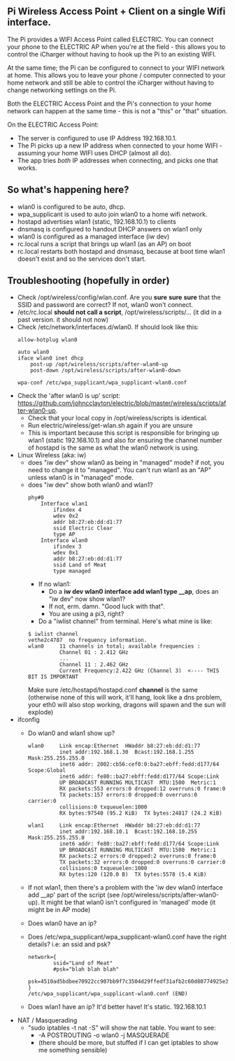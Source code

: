Pi Wireless Access Point + Client on a single Wifi interface.
---

The Pi provides a WIFI Access Point called ELECTRIC.  You can connect your phone to the ELECTRIC AP when you're at the field - this allows you to control
the iCharger without having to hook up the Pi to an existing WIFI.

At the same time; the Pi can be configured to connect to your WIFI network at home.  This allows you to leave your phone / computer connected to your home network
and still be able to control the iCharger without having to change networking settings on the Pi. 

Both the ELECTRIC Access Point and the Pi's connection to your home network can happen at the same time - this is not a "this" or "that" situation.

On the ELECTRIC Access Point: 
 - The server is configured to use IP Address 192.168.10.1.
 - The Pi picks up a new IP address when connected to your home WIFI - assuming your home WIFI uses DHCP (almost all do).
 - The app tries *both* IP addresses when connecting, and picks one that works.

So what's happening here?
--
- wlan0 is configured to be auto, dhcp.
- wpa_supplicant is used to auto join wlan0 to a home wifi network.
- hostapd advertises wlan1 (static, 192.168.10.1) to clients
- dnsmasq is configured to handout DHCP answers on wlan1 only
- wlan0 is configured as a managed interface (iw dev)
- rc.local runs a script that brings up wlan1 (as an AP) on boot
- rc.local restarts both hostapd and dnsmasq, because at boot time wlan1 doesn't exist and so the services don't start.

Troubleshooting (hopefully in order)
------------------------------------
- Check /opt/wireless/config/wlan.conf. Are you **sure** **sure** **sure** that the SSID and password are correct? If not, wlan0 won't connect.
- /etc/rc.local **should not call a script**, /opt/wireless/scripts/... (it did in a past version. it should not now)
- Check /etc/network/interfaces.d/wlan0. If should look like this:
    ```
    allow-hotplug wlan0

    auto wlan0
    iface wlan0 inet dhcp
        post-up /opt/wireless/scripts/after-wlan0-up
        post-down /opt/wireless/scripts/after-wlan0-down

    wpa-conf /etc/wpa_supplicant/wpa_supplicant-wlan0.conf
    ```
- Check the 'after wlan0 is up' script: https://github.com/johncclayton/electric/blob/master/wireless/scripts/after-wlan0-up.
    - Check that your local copy in /opt/wireless/scripts is identical.
    - Run electric/wireless/get-wlan.sh again if you are unsure
    - This is important because this script is responsible for bringing up wlan1 (static 192.168.10.1) and also for ensuring the channel number of hostapd is the same as what the wlan0 network is using.
- Linux Wireless (aka: iw)
  - does "iw dev" show wlan0 as being in "managed" mode? if not, you need to change it to "managed". You can't run wlan1 as an "AP" unless wlan0 is in "managed" mode.
  - does "iw dev" show both wlan0 and wlan1?
    ```
    phy#0
    	Interface wlan1
    		ifindex 4
    		wdev 0x2
    		addr b8:27:eb:dd:d1:77
    		ssid Electric Clear
    		type AP
    	Interface wlan0
    		ifindex 3
    		wdev 0x1
    		addr b8:27:eb:dd:d1:77
    		ssid Land of Meat
    		type managed
    ```
    - If no wlan1:
        - Do a **iw dev wlan0 interface add wlan1 type __ap**, does an "iw dev" now show wlan1?
        - If not, erm. damn. "Good luck with that".
        - You are using a pi3, right?
    - Do a "iwlist channel" from terminal. Here's what mine is like:
     ```
     $ iwlist channel
     vethe2c4787  no frequency information.
     wlan0     11 channels in total; available frequencies :
               Channel 01 : 2.412 GHz
               ...
               Channel 11 : 2.462 GHz
               Current Frequency:2.422 GHz (Channel 3)  <---- THIS BIT IS IMPORTANT
       ```
       Make sure /etc/hostapd/hostapd.conf **channel** is the same (otherwise none of this will work, it'll hang, look like a dns problem, your eth0 will also stop working, dragons will spawn and the sun will explode)
- ifconfig
  - Do wlan0 and wlan1 show up?
    ```
    wlan0     Link encap:Ethernet  HWaddr b8:27:eb:dd:d1:77
              inet addr:192.168.1.30  Bcast:192.168.1.255  Mask:255.255.255.0
              inet6 addr: 2002:cb56:cef0:0:ba27:ebff:fedd:d177/64 Scope:Global
              inet6 addr: fe80::ba27:ebff:fedd:d177/64 Scope:Link
              UP BROADCAST RUNNING MULTICAST  MTU:1500  Metric:1
              RX packets:553 errors:0 dropped:12 overruns:0 frame:0
              TX packets:157 errors:0 dropped:0 overruns:0 carrier:0
              collisions:0 txqueuelen:1000
              RX bytes:97540 (95.2 KiB)  TX bytes:24817 (24.2 KiB)

    wlan1     Link encap:Ethernet  HWaddr b8:27:eb:dd:d1:77
              inet addr:192.168.10.1  Bcast:192.168.10.255  Mask:255.255.255.0
              inet6 addr: fe80::ba27:ebff:fedd:d177/64 Scope:Link
              UP BROADCAST RUNNING MULTICAST  MTU:1500  Metric:1
              RX packets:2 errors:0 dropped:2 overruns:0 frame:0
              TX packets:32 errors:0 dropped:0 overruns:0 carrier:0
              collisions:0 txqueuelen:1000
              RX bytes:120 (120.0 B)  TX bytes:5578 (5.4 KiB)

    ```
  - If not wlan1, then there's a problem with the 'iw dev wlan0 interface add __ap' part of the script (see /opt/wireless/scripts/after-wlan0-up). It might be that wlan0 isn't configured in 'managed' mode (it might be in AP mode)
  - Does wlan0 have an ip?
  - Does /etc/wpa_supplicant/wpa_supplicant-wlan0.conf have the right details? i.e: an ssid and psk?

    ```
    network={
            ssid="Land of Meat"
            #psk="blah blah blah"
            psk=4510ad5bdbee70922cc907bb9f7c3504d29ffedf31afb2c60d80774925e3215c
    }
    /etc/wpa_supplicant/wpa_supplicant-wlan0.conf (END)
    ```
  - Does wlan1 have an ip? It'd better have! It's static. 192.168.10.1
- NAT / Masquerading
  - "sudo iptables -t nat -S" will show the nat table. You want to see:
    - -A POSTROUTING -o wlan0 -j MASQUERADE
    - (there should be more, but stuffed if I can get iptables to show me something sensible)

